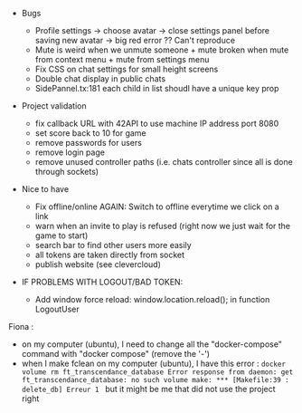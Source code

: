 - Bugs

  - Profile settings -> choose avatar -> close settings panel before saving new avatar -> big red error ?? Can't reproduce
  - Mute is weird when we unmute someone + mute broken when mute from context menu + mute from settings menu
  - Fix CSS on chat settings for small height screens
  - Double chat display in public chats
  - SidePannel.tx:181 each child in list shoudl have a unique key prop

- Project validation

  - fix callback URL with 42API to use machine IP address port 8080
  - set score back to 10 for game
  - remove passwords for users
  - remove login page
  - remove unused controller paths (i.e. chats controller since all is done through sockets)

- Nice to have

  - Fix offline/online AGAIN: Switch to offline everytime we click on a link
  - warn when an invite to play is refused (right now we just wait for the game to start)
  - search bar to find other users more easily
  - all tokens are taken directly from socket
  - publish website (see clevercloud)

- IF PROBLEMS WITH LOGOUT/BAD TOKEN:
  - Add window force reload: window.location.reload(); in function LogoutUser

Fiona :

- on my computer (ubuntu), I need to change all the "docker-compose" command with "docker compose" (remove the '-')
- when I make fclean on my computer (ubuntu), I have this error :
  `docker volume rm ft_transcendance_database
     Error response from daemon: get ft_transcendance_database: no such volume
     make: *** [Makefile:39 : delete_db] Erreur 1
`
  but it might be me that did not use the project right
